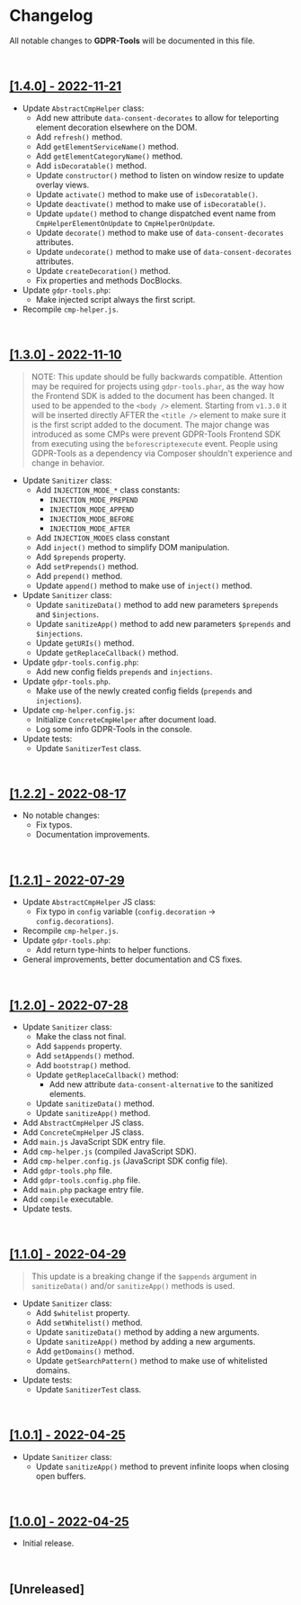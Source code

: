 # Changelog

All notable changes to **GDPR-Tools** will be documented in this file.

<br />

## [[1.4.0] - 2022-11-21](https://github.com/MarwanAlsoltany/gdpr-tools/compare/v1.3.0...v1.4.0)
- Update `AbstractCmpHelper` class:
    - Add new attribute `data-consent-decorates` to allow for teleporting element decoration elsewhere on the DOM.
    - Add `refresh()` method.
    - Add `getElementServiceName()` method.
    - Add `getElementCategoryName()` method.
    - Add `isDecoratable()` method.
    - Update `constructor()` method to listen on window resize to update overlay views.
    - Update `activate()` method to make use of `isDecoratable()`.
    - Update `deactivate()` method to make use of `isDecoratable()`.
    - Update `update()` method to change dispatched event name from `CmpHelperElementOnUpdate` to `CmpHelperOnUpdate`.
    - Update `decorate()` method to make use of `data-consent-decorates` attributes.
    - Update `undecorate()` method to make use of `data-consent-decorates` attributes.
    - Update `createDecoration()` method.
    - Fix properties and methods DocBlocks.
- Update `gdpr-tools.php`:
    - Make injected script always the first script.
- Recompile `cmp-helper.js`.

<br />

## [[1.3.0] - 2022-11-10](https://github.com/MarwanAlsoltany/gdpr-tools/compare/v1.2.2...v1.3.0)
> NOTE: This update should be fully backwards compatible. Attention may be required for projects using `gdpr-tools.phar`, as the way how the Frontend SDK is added to the document has been changed. It used to be appended to the `<body />` element. Starting from `v1.3.0` it will be inserted directly AFTER the `<title />` element to make sure it is the first script added to the document. The major change was introduced as some CMPs were prevent GDPR-Tools Frontend SDK from executing using the `beforescriptexecute` event. People using GDPR-Tools as a dependency via Composer shouldn't experience and change in behavior. 
- Update `Sanitizer` class:
    - Add `INJECTION_MODE_*` class constants:
        - `INJECTION_MODE_PREPEND`
        - `INJECTION_MODE_APPEND`
        - `INJECTION_MODE_BEFORE`
        - `INJECTION_MODE_AFTER`
    - Add `INJECTION_MODES` class constant
    - Add `inject()` method to simplify DOM manipulation.
    - Add `$prepends` property.
    - Add `setPrepends()` method.
    - Add `prepend()` method.
    - Update `append()` method to make use of `inject()` method.
- Update `Sanitizer` class:
    - Update `sanitizeData()` method to add new parameters `$prepends` and `$injections`.
    - Update `sanitizeApp()` method to add new parameters `$prepends` and `$injections`.
    - Update `getURIs()` method.
    - Update `getReplaceCallback()` method.
- Update `gdpr-tools.config.php`:
    - Add new config fields `prepends` and `injections`.
- Update `gdpr-tools.php`.
    - Make use of the newly created config fields (`prepends` and `injections`).
- Update `cmp-helper.config.js`:
    - Initialize `ConcreteCmpHelper` after document load.
    - Log some info GDPR-Tools in the console.
- Update tests:
    - Update `SanitizerTest` class.

<br />

## [[1.2.2] - 2022-08-17](https://github.com/MarwanAlsoltany/gdpr-tools/compare/v1.2.1...v1.2.2)
- No notable changes:
    - Fix typos.
    - Documentation improvements.

<br />

## [[1.2.1] - 2022-07-29](https://github.com/MarwanAlsoltany/gdpr-tools/compare/v1.2.0...v1.2.1)
- Update `AbstractCmpHelper` JS class:
    - Fix typo in `config` variable (`config.decoration` -> `config.decorations`).
- Recompile `cmp-helper.js`.
- Update `gdpr-tools.php`:
    - Add return type-hints to helper functions.
- General improvements, better documentation and CS fixes.

<br />

## [[1.2.0] - 2022-07-28](https://github.com/MarwanAlsoltany/gdpr-tools/compare/v1.1.0...v1.2.0)
- Update `Sanitizer` class:
    - Make the class not final.
    - Add `$appends` property.
    - Add `setAppends()` method.
    - Add `bootstrap()` method.
    - Update `getReplaceCallback()` method:
        - Add new attribute `data-consent-alternative` to the sanitized elements.
    - Update `sanitizeData()` method.
    - Update `sanitizeApp()` method.
- Add `AbstractCmpHelper` JS class.
- Add `ConcreteCmpHelper` JS class.
- Add `main.js` JavaScript SDK entry file.
- Add `cmp-helper.js` (compiled JavaScript SDK).
- Add `cmp-helper.config.js` (JavaScript SDK config file).
- Add `gdpr-tools.php` file.
- Add `gdpr-tools.config.php` file.
- Add `main.php` package entry file.
- Add `compile` executable.
- Update tests.

<br />

## [[1.1.0] - 2022-04-29](https://github.com/MarwanAlsoltany/gdpr-tools/compare/v1.0.1...v1.1.0)
> This update is a breaking change if the `$appends` argument in `sanitizeData()` and/or `sanitizeApp()` methods is used.
- Update `Sanitizer` class:
    - Add `$whitelist` property.
    - Add `setWhitelist()` method.
    - Update `sanitizeData()` method by adding a new arguments.
    - Update `sanitizeApp()` method by adding a new arguments.
    - Add `getDomains()` method.
    - Update `getSearchPattern()` method to make use of whitelisted domains.
- Update tests:
    - Update `SanitizerTest` class.

<br />

## [[1.0.1] - 2022-04-25](https://github.com/MarwanAlsoltany/gdpr-tools/compare/v1.0.0...v1.0.1)
- Update `Sanitizer` class:
    - Update `sanitizeApp()` method to prevent infinite loops when closing open buffers.

<br />

## [[1.0.0] - 2022-04-25](https://github.com/MarwanAlsoltany/gdpr-tools/commits/v1.0.0)
- Initial release.

<br />

## [Unreleased]

<br />
